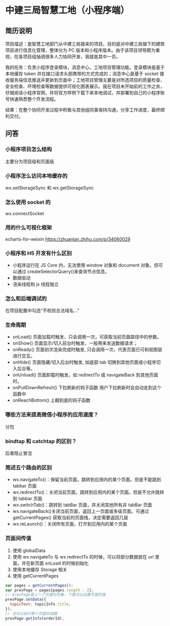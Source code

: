 # 中建三局智慧工地（小程序端）

## 简历说明

项目描述：是智慧工地部门从中建三局接来的项目，目的是对中建三局旗下的建筑项目进行信息化管理，整体分为 PC 版本和小程序版本。由于该项目领导颇为重视，在各项目组抽调很多人力协同开发，我就是其中一员。

我的任务：负责小程序登录模块，消息中心，工地项目管理功能。登录模块是基于本地缓存 token 并在接口请求头部携带的方式完成的；消息中心是基于 socket 接收服务端信息推送并更新到页面中；工地项目管理主要是对所选项目的质量检查、安全检查、环境检查等数据提供可视化图表展示。我在项目未开始前的工作之余，仔细阅读小程序官网，并将官方样例下载下来本地调试，并部署到自己的小程序账号快速熟悉整个开发流程。

结果：在整个协同开发过程中积极与其他组同事保持沟通，分享工作进度，最终顺利交付。

## 问答

### 小程序项目怎么结构

主要分为项目级和页面级

### 小程序怎么访问本地缓存的

wx.setStorageSync 和 wx.getStorageSync

### 怎么使用 socket 的

wx.connectSocket

### 用的什么可视化框架

echarts-for-weixin
https://zhuanlan.zhihu.com/p/34060029

### 小程序和 H5 开发有什么区别

- 小程序运行在 JS Core 内，无法使用 window 对象和 document 对象。但可以通过 createSelectorQuery()来查询节点信息。
- 数据驱动
- 渲染线程和 js 线程独立

### 怎么和后端调试的

在项目配置中勾选“不校验合法域名...”

### 生命周期

- onLoad() 页面加载时触发，只会调用一次，可获取当前页面路径中的参数。
- onShow() 页面显示/切入前台时触发，一般用来发送数据请求；
- onReady() 页面初次渲染完成时触发, 只会调用一次，代表页面已可和视图层进行交互。
- onHide() 页面隐藏/切入后台时触发, 如底部 tab 切换到其他页面或小程序切入后台等。
- onUnload() 页面卸载时触发，如 redirectTo 或 navigateBack 到其他页面时。
- onPullDownRefresh() 下拉刷新的钩子函数 用户下拉刷新时会自动走到这个函数中
- onReachBottom() 上翻到底的钩子函数

### 哪些方法来提高微信小程序的应用速度？

分包

### bindtap 和 catchtap 的区别？

后者阻止冒泡

### 简述五个路由的区别

- wx.navigateTo()：保留当前页面，跳转到应用内的某个页面。但是不能跳到 tabbar 页面
- wx.redirectTo()：关闭当前页面，跳转到应用内的某个页面。但是不允许跳转到 tabbar 页面
- wx.switchTab()：跳转到 tabBar 页面，并关闭其他所有非 tabBar 页面
- wx.navigateBack()关闭当前页面，返回上一页面或多级页面。可通过 getCurrentPages() 获取当前的页面栈，决定需要返回几层
- wx.reLaunch()：关闭所有页面，打开到应用内的某个页面

### 页面间传值

1. 使用 globalData
2. 使用 wx.navigateTo 与 wx.redirectTo 的时候，可以将部分数据放在 url 里面，并在新页面 onLoad 的时候初始化
3. 使用本地缓存 Storage 相关
4. 使用 getCurrentPages

```js
var pages = getCurrentPages();
var prevPage = pages[pages.length - 2];
// prevPage是上一个页面的对象，下面可以设置页面的值
prevPage.setData({
  topicText: topicInfo.title,
});
// 也可以执行那个页面的函数
prevPage.getInfo(orderId);
```
